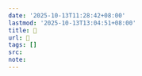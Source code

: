 ```yaml
---
date: '2025-10-13T11:28:42+08:00'
lastmod: '2025-10-13T13:04:51+08:00'
title: 󰞒
url: 󰞒
tags: []
src:
note:
---
```

